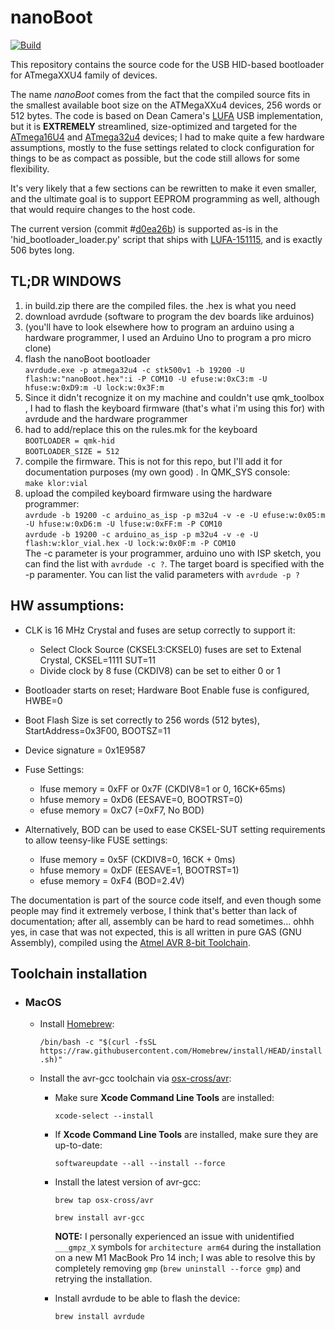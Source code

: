 # nanoBoot

[![Build](https://github.com/volium/nanoBoot/actions/workflows/build.yml/badge.svg?branch=main)](https://github.com/volium/nanoBoot/actions/workflows/build.yml)

This repository contains the source code for the USB HID-based bootloader for ATmegaXXU4 family of devices.

The name *nanoBoot* comes from the fact that the compiled source fits in the smallest available boot size on the ATMegaXXu4 devices, 256 words or 512 bytes. The code is based on Dean Camera's [LUFA](https://github.com/abcminiuser/lufa) USB implementation, but it is **EXTREMELY** streamlined, size-optimized and targeted for the [ATmega16U4](http://www.atmel.com/devices/atmega16u4.aspx) and [ATmega32u4](http://www.atmel.com/devices/atmega32u4.aspx) devices; I had to make quite a few hardware assumptions, mostly to the fuse settings related to clock configuration for things to be as compact as possible, but the code still allows for some flexibility.

It's very likely that a few sections can be rewritten to make it even smaller, and the ultimate goal is to support EEPROM programming as well, although that would require changes to the host code.

The current version (commit #[d0ea26b](https://github.com/volium/nanoBoot/commit/d0ea26bb01e764340dc8ad7b473ad98cefdb52eb)) is supported as-is in the 'hid_bootloader_loader.py' script that ships with [LUFA-151115](https://github.com/abcminiuser/lufa/releases/tag/LUFA-151115), and is exactly 506 bytes long.

## TL;DR WINDOWS

1. in build.zip there are the compiled files. the .hex is what you need
2. download avrdude (software to program the dev boards like arduinos)
3. (you'll have to look elsewhere how to program an arduino using a hardware programmer, I used an Arduino Uno to program a pro micro clone)
4. flash the nanoBoot bootloader   
`avrdude.exe -p atmega32u4 -c stk500v1 -b 19200 -U flash:w:"nanoBoot.hex":i -P COM10 -U efuse:w:0xC3:m -U hfuse:w:0xD9:m -U lock:w:0x3F:m`
5. Since it didn't recognize it on my machine and couldn't use qmk_toolbox , I had to flash the keyboard firmware (that's what i'm using this for) with avrdude and the hardware programmer
6. had to add/replace this on the rules.mk for the keyboard   
`BOOTLOADER = qmk-hid`   
`BOOTLOADER_SIZE = 512`
7. compile the firmware. This is not for this repo, but I'll add it for documentation purposes (my own good) . In QMK_SYS console:   
`make klor:vial`
8. upload the compiled keyboard firmware using the hardware programmer:   
`avrdude -b 19200 -c arduino_as_isp -p m32u4 -v -e -U efuse:w:0x05:m -U hfuse:w:0xD6:m -U lfuse:w:0xFF:m -P COM10`     
`avrdude -b 19200 -c arduino_as_isp -p m32u4 -v -e -U flash:w:klor_vial.hex -U lock:w:0x0F:m -P COM10`   
The -c parameter is your programmer, arduino uno with ISP sketch, you can find the list with `avrdude -c ?`. The target board is specified with the -p paramenter. You can list the valid parameters with `avrdude -p ?`
## HW assumptions:

* CLK is 16 MHz Crystal and fuses are setup correctly to support it:
    * Select Clock Source (CKSEL3:CKSEL0) fuses are set to Extenal Crystal, CKSEL=1111 SUT=11
    * Divide clock by 8 fuse (CKDIV8) can be set to either 0 or 1
* Bootloader starts on reset; Hardware Boot Enable fuse is configured, HWBE=0
* Boot Flash Size is set correctly to 256 words (512 bytes), StartAddress=0x3F00, BOOTSZ=11
* Device signature = 0x1E9587

* Fuse Settings:
    * lfuse memory = 0xFF or 0x7F (CKDIV8=1 or 0, 16CK+65ms)
    * hfuse memory = 0xD6 (EESAVE=0, BOOTRST=0)
    * efuse memory = 0xC7 (=0xF7, No BOD)

* Alternatively, BOD can be used to ease CKSEL-SUT setting requirements to
  allow teensy-like FUSE settings:
    * lfuse memory = 0x5F (CKDIV8=0, 16CK + 0ms)
    * hfuse memory = 0xDF (EESAVE=1, BOOTRST=1)
    * efuse memory = 0xF4 (BOD=2.4V)

The documentation is part of the source code itself, and even though some people may find it extremely verbose, I think that's better than lack of documentation; after all, assembly can be hard to read sometimes... ohhh yes, in case that was not expected, this is all written in pure GAS (GNU Assembly), compiled using the [Atmel AVR 8-bit Toolchain](http://www.atmel.com/tools/atmelavrtoolchainforwindows.aspx).

## Toolchain installation

 - ### MacOS
    - Install [Homebrew](https://brew.sh/):

        `/bin/bash -c "$(curl -fsSL https://raw.githubusercontent.com/Homebrew/install/HEAD/install.sh)"`
    
    - Install the avr-gcc toolchain via [osx-cross/avr](https://github.com/osx-cross/homebrew-avr):
        
        - Make sure **Xcode Command Line Tools** are installed:
        
            `xcode-select --install`
        
        - If **Xcode Command Line Tools** are installed, make sure they are up-to-date:
            
            `softwareupdate --all --install --force `
        
        - Install the latest version of avr-gcc:
            
            `brew tap osx-cross/avr`
            
            `brew install avr-gcc`
        
            **NOTE:** I personally experienced an issue with unidentified `___gmpz_X` symbols for `architecture arm64` during the installation on a new M1 MacBook Pro 14 inch; I was able to resolve this by completely removing `gmp` (`brew uninstall --force gmp`) and retrying the installation.

        - Install avrdude to be able to flash the device:
            
            `brew install avrdude`

